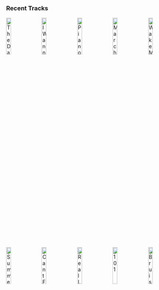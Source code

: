 ### Recent Tracks
[<img src='https://lastfm.freetls.fastly.net/i/u/300x300/c1e4c4a2fb354132c100b3f654e6f34d.png' width='16%' height='16%' alt='The Days'>](https://www.last.fm/music/avicii/_/the%2bdays)&nbsp;&nbsp;&nbsp;&nbsp;[<img src='https://lastfm.freetls.fastly.net/i/u/300x300/eaea26139233c24c5942d78bd1ef4136.png' width='16%' height='16%' alt='I Wanna Get Better'>](https://www.last.fm/music/bleachers/_/i%2bwanna%2bget%2bbetter)&nbsp;&nbsp;&nbsp;&nbsp;[<img src='https://lastfm.freetls.fastly.net/i/u/300x300/54b37d139a3e4656817f66e794492302.png' width='16%' height='16%' alt='Piano Man'>](https://www.last.fm/music/billy%2bjoel/_/piano%2bman)&nbsp;&nbsp;&nbsp;&nbsp;[<img src='https://lastfm.freetls.fastly.net/i/u/300x300/cf85ae66421144c5c4294b242443d302.png' width='16%' height='16%' alt='March: Hills to Climb'>](https://www.last.fm/music/tim%2bmyers/_/march%253a%2bhills%2bto%2bclimb)&nbsp;&nbsp;&nbsp;&nbsp;[<img src='https://lastfm.freetls.fastly.net/i/u/300x300/f54f3b6ef26445a5bbb8a72f0f7830bd.png' width='16%' height='16%' alt='Wake Me Up'>](https://www.last.fm/music/avicii/_/wake%2bme%2bup)&nbsp;&nbsp;&nbsp;&nbsp;<br>[<img src='https://lastfm.freetls.fastly.net/i/u/300x300/bb08a1ccce27c9903507643795313b95.png' width='16%' height='16%' alt='Summer Sound'>](https://www.last.fm/music/romes/_/summer%2bsound)&nbsp;&nbsp;&nbsp;&nbsp;[<img src='https://lastfm.freetls.fastly.net/i/u/300x300/8a54e33c0046d4752bcf56b37adaa97c.png' width='16%' height='16%' alt='Cant Feel My Face'>](https://www.last.fm/music/the%2bweeknd/_/can%2527t%2bfeel%2bmy%2bface)&nbsp;&nbsp;&nbsp;&nbsp;[<img src='https://lastfm.freetls.fastly.net/i/u/300x300/8c0457d4d84596042fe48166cf1a32d7.png' width='16%' height='16%' alt='Real Long Time'>](https://www.last.fm/music/white%2breaper/_/real%2blong%2btime)&nbsp;&nbsp;&nbsp;&nbsp;[<img src='https://lastfm.freetls.fastly.net/i/u/300x300/43b783c7c392361df4986596c5499931.png' width='16%' height='16%' alt='101'>](https://www.last.fm/music/walla/_/101)&nbsp;&nbsp;&nbsp;&nbsp;[<img src='https://lastfm.freetls.fastly.net/i/u/300x300/000e4a3c48f44792846862b86dbbe76e.png' width='16%' height='16%' alt='Bruises'>](https://www.last.fm/music/chairlift/_/bruises)&nbsp;&nbsp;&nbsp;&nbsp;<br>